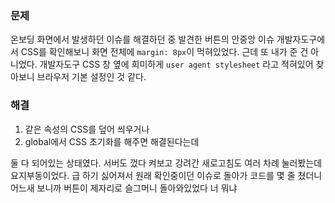 <h3 id="문제">문제</h3>
<p>온보딩 화면에서 발생하던 이슈를 해결하던 중 발견한 버튼의 안중앙 이슈
개발자도구에서 CSS를 확인해보니 화면 전체에 <code>margin: 8px</code>이 먹혀있었다.
근데 또 내가 준 건 아니었다.
개발자도구 CSS 창 옆에 희미하게 <code>user agent stylesheet</code> 라고 적혀있어 찾아보니 브라우저 기본 설정인 것 같다.</p>
<h3 id="해결">해결</h3>
<ol>
<li>같은 속성의 CSS를 덮어 씌우거나</li>
<li>global에서 CSS 초기화를 해주면 해결된다는데</li>
</ol>
<p>둘 다 되어있는 상태였다.
서버도 껐다 켜보고 강려간 새로고침도 여러 차례 눌러봤는데 요지부동이었다.
급 하기 싫어져서 원래 확인중이던 이슈로 돌아가 코드를 몇 줄 쳤더니
어느새 보니까 버튼이 제자리로 슬그머니 돌아와있었다
너 뭐냐</p>